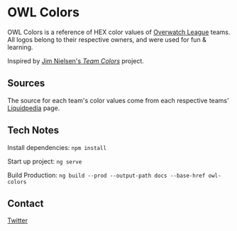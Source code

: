 # OWL Colors

OWL Colors is a reference of HEX color values of [Overwatch League](//overwatchleague.com/) teams. All logos belong to their respective owners, and were used for fun & learning.

Inspired by [Jim Nielsen's _Team Colors_](//github.com/jimniels/teamcolors) project.

## Sources

The source for each team's color values come from each respective teams' [Liquidpedia](//liquipedia.net/overwatch/Overwatch_League) page.

## Tech Notes

Install dependencies: `npm install`

Start up project: `ng serve`

Build Production: `ng build --prod --output-path docs --base-href owl-colors`

## Contact

[Twitter](//twitter.com/ravenroc_codes)
